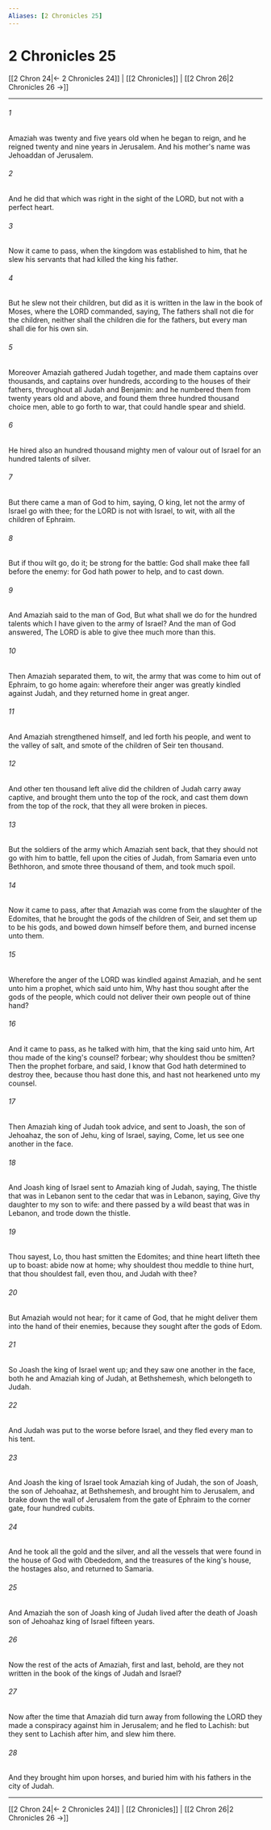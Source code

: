 ```yaml
---
Aliases: [2 Chronicles 25]
---
```

# 2 Chronicles 25

[[2 Chron 24|← 2 Chronicles 24]] | [[2 Chronicles]] | [[2 Chron 26|2 Chronicles 26 →]]
***



###### 1 
Amaziah was twenty and five years old when he began to reign, and he reigned twenty and nine years in Jerusalem. And his mother's name was Jehoaddan of Jerusalem. 

###### 2 
And he did that which was right in the sight of the LORD, but not with a perfect heart. 

###### 3 
Now it came to pass, when the kingdom was established to him, that he slew his servants that had killed the king his father. 

###### 4 
But he slew not their children, but did as it is written in the law in the book of Moses, where the LORD commanded, saying, The fathers shall not die for the children, neither shall the children die for the fathers, but every man shall die for his own sin. 

###### 5 
Moreover Amaziah gathered Judah together, and made them captains over thousands, and captains over hundreds, according to the houses of their fathers, throughout all Judah and Benjamin: and he numbered them from twenty years old and above, and found them three hundred thousand choice men, able to go forth to war, that could handle spear and shield. 

###### 6 
He hired also an hundred thousand mighty men of valour out of Israel for an hundred talents of silver. 

###### 7 
But there came a man of God to him, saying, O king, let not the army of Israel go with thee; for the LORD is not with Israel, to wit, with all the children of Ephraim. 

###### 8 
But if thou wilt go, do it; be strong for the battle: God shall make thee fall before the enemy: for God hath power to help, and to cast down. 

###### 9 
And Amaziah said to the man of God, But what shall we do for the hundred talents which I have given to the army of Israel? And the man of God answered, The LORD is able to give thee much more than this. 

###### 10 
Then Amaziah separated them, to wit, the army that was come to him out of Ephraim, to go home again: wherefore their anger was greatly kindled against Judah, and they returned home in great anger. 

###### 11 
And Amaziah strengthened himself, and led forth his people, and went to the valley of salt, and smote of the children of Seir ten thousand. 

###### 12 
And other ten thousand left alive did the children of Judah carry away captive, and brought them unto the top of the rock, and cast them down from the top of the rock, that they all were broken in pieces. 

###### 13 
But the soldiers of the army which Amaziah sent back, that they should not go with him to battle, fell upon the cities of Judah, from Samaria even unto Bethhoron, and smote three thousand of them, and took much spoil. 

###### 14 
Now it came to pass, after that Amaziah was come from the slaughter of the Edomites, that he brought the gods of the children of Seir, and set them up to be his gods, and bowed down himself before them, and burned incense unto them. 

###### 15 
Wherefore the anger of the LORD was kindled against Amaziah, and he sent unto him a prophet, which said unto him, Why hast thou sought after the gods of the people, which could not deliver their own people out of thine hand? 

###### 16 
And it came to pass, as he talked with him, that the king said unto him, Art thou made of the king's counsel? forbear; why shouldest thou be smitten? Then the prophet forbare, and said, I know that God hath determined to destroy thee, because thou hast done this, and hast not hearkened unto my counsel. 

###### 17 
Then Amaziah king of Judah took advice, and sent to Joash, the son of Jehoahaz, the son of Jehu, king of Israel, saying, Come, let us see one another in the face. 

###### 18 
And Joash king of Israel sent to Amaziah king of Judah, saying, The thistle that was in Lebanon sent to the cedar that was in Lebanon, saying, Give thy daughter to my son to wife: and there passed by a wild beast that was in Lebanon, and trode down the thistle. 

###### 19 
Thou sayest, Lo, thou hast smitten the Edomites; and thine heart lifteth thee up to boast: abide now at home; why shouldest thou meddle to thine hurt, that thou shouldest fall, even thou, and Judah with thee? 

###### 20 
But Amaziah would not hear; for it came of God, that he might deliver them into the hand of their enemies, because they sought after the gods of Edom. 

###### 21 
So Joash the king of Israel went up; and they saw one another in the face, both he and Amaziah king of Judah, at Bethshemesh, which belongeth to Judah. 

###### 22 
And Judah was put to the worse before Israel, and they fled every man to his tent. 

###### 23 
And Joash the king of Israel took Amaziah king of Judah, the son of Joash, the son of Jehoahaz, at Bethshemesh, and brought him to Jerusalem, and brake down the wall of Jerusalem from the gate of Ephraim to the corner gate, four hundred cubits. 

###### 24 
And he took all the gold and the silver, and all the vessels that were found in the house of God with Obededom, and the treasures of the king's house, the hostages also, and returned to Samaria. 

###### 25 
And Amaziah the son of Joash king of Judah lived after the death of Joash son of Jehoahaz king of Israel fifteen years. 

###### 26 
Now the rest of the acts of Amaziah, first and last, behold, are they not written in the book of the kings of Judah and Israel? 

###### 27 
Now after the time that Amaziah did turn away from following the LORD they made a conspiracy against him in Jerusalem; and he fled to Lachish: but they sent to Lachish after him, and slew him there. 

###### 28 
And they brought him upon horses, and buried him with his fathers in the city of Judah.

***
[[2 Chron 24|← 2 Chronicles 24]] | [[2 Chronicles]] | [[2 Chron 26|2 Chronicles 26 →]]
